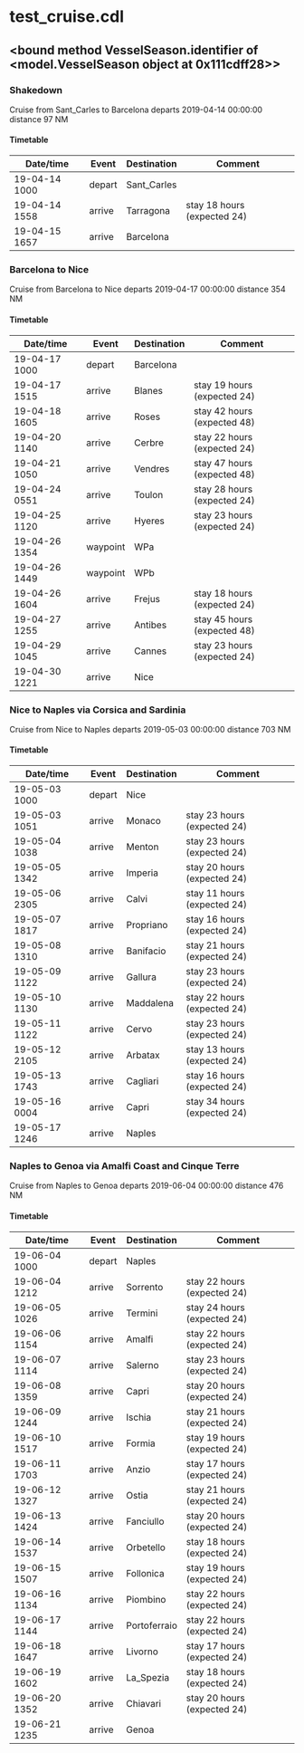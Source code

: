 # test_cruise.cdl
## <bound method VesselSeason.identifier of <model.VesselSeason object at 0x111cdff28>>
### Shakedown
Cruise from Sant_Carles to Barcelona departs 2019-04-14 00:00:00 distance 97 NM
#### Timetable
Date/time    | Event | Destination | Comment
------------ | ----- | ----------- | ------------------
19-04-14 1000 | depart | Sant_Carles |
19-04-14 1558 | arrive | Tarragona | stay 18 hours (expected 24)
19-04-15 1657 | arrive |  Barcelona |

### Barcelona to Nice
Cruise from Barcelona to Nice departs 2019-04-17 00:00:00 distance 354 NM
#### Timetable
Date/time    | Event | Destination | Comment
------------ | ----- | ----------- | ------------------
19-04-17 1000 | depart | Barcelona |
19-04-17 1515 | arrive | Blanes | stay 19 hours (expected 24)
19-04-18 1605 | arrive | Roses | stay 42 hours (expected 48)
19-04-20 1140 | arrive | Cerbre | stay 22 hours (expected 24)
19-04-21 1050 | arrive | Vendres | stay 47 hours (expected 48)
19-04-24 0551 | arrive | Toulon | stay 28 hours (expected 24)
19-04-25 1120 | arrive | Hyeres | stay 23 hours (expected 24)
19-04-26 1354 | waypoint | WPa |
19-04-26 1449 | waypoint | WPb |
19-04-26 1604 | arrive | Frejus | stay 18 hours (expected 24)
19-04-27 1255 | arrive | Antibes | stay 45 hours (expected 48)
19-04-29 1045 | arrive | Cannes | stay 23 hours (expected 24)
19-04-30 1221 | arrive |  Nice |

### Nice to Naples via Corsica and Sardinia
Cruise from Nice to Naples departs 2019-05-03 00:00:00 distance 703 NM
#### Timetable
Date/time    | Event | Destination | Comment
------------ | ----- | ----------- | ------------------
19-05-03 1000 | depart | Nice |
19-05-03 1051 | arrive | Monaco | stay 23 hours (expected 24)
19-05-04 1038 | arrive | Menton | stay 23 hours (expected 24)
19-05-05 1342 | arrive | Imperia | stay 20 hours (expected 24)
19-05-06 2305 | arrive | Calvi | stay 11 hours (expected 24)
19-05-07 1817 | arrive | Propriano | stay 16 hours (expected 24)
19-05-08 1310 | arrive | Banifacio | stay 21 hours (expected 24)
19-05-09 1122 | arrive | Gallura | stay 23 hours (expected 24)
19-05-10 1130 | arrive | Maddalena | stay 22 hours (expected 24)
19-05-11 1122 | arrive | Cervo | stay 23 hours (expected 24)
19-05-12 2105 | arrive | Arbatax | stay 13 hours (expected 24)
19-05-13 1743 | arrive | Cagliari | stay 16 hours (expected 24)
19-05-16 0004 | arrive | Capri | stay 34 hours (expected 24)
19-05-17 1246 | arrive |  Naples |

### Naples to Genoa via Amalfi Coast and Cinque Terre
Cruise from Naples to Genoa departs 2019-06-04 00:00:00 distance 476 NM
#### Timetable
Date/time    | Event | Destination | Comment
------------ | ----- | ----------- | ------------------
19-06-04 1000 | depart | Naples |
19-06-04 1212 | arrive | Sorrento | stay 22 hours (expected 24)
19-06-05 1026 | arrive | Termini | stay 24 hours (expected 24)
19-06-06 1154 | arrive | Amalfi | stay 22 hours (expected 24)
19-06-07 1114 | arrive | Salerno | stay 23 hours (expected 24)
19-06-08 1359 | arrive | Capri | stay 20 hours (expected 24)
19-06-09 1244 | arrive | Ischia | stay 21 hours (expected 24)
19-06-10 1517 | arrive | Formia | stay 19 hours (expected 24)
19-06-11 1703 | arrive | Anzio | stay 17 hours (expected 24)
19-06-12 1327 | arrive | Ostia | stay 21 hours (expected 24)
19-06-13 1424 | arrive | Fanciullo | stay 20 hours (expected 24)
19-06-14 1537 | arrive | Orbetello | stay 18 hours (expected 24)
19-06-15 1507 | arrive | Follonica | stay 19 hours (expected 24)
19-06-16 1134 | arrive | Piombino | stay 22 hours (expected 24)
19-06-17 1144 | arrive | Portoferraio | stay 22 hours (expected 24)
19-06-18 1647 | arrive | Livorno | stay 17 hours (expected 24)
19-06-19 1602 | arrive | La_Spezia | stay 18 hours (expected 24)
19-06-20 1352 | arrive | Chiavari | stay 20 hours (expected 24)
19-06-21 1235 | arrive |  Genoa |

